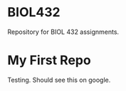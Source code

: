 # BIOL432
Repository for BIOL 432 assignments.

# My First Repo

Testing. Should see this on google. 